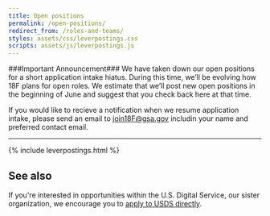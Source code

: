```yaml
---
title: Open positions
permalink: /open-positions/
redirect_from: /roles-and-teams/
styles: assets/css/leverpostings.css
scripts: assets/js/leverpostings.js
---
```


###Important Announcement###
We have taken down our open positions for a short application intake hiatus. During this time, we’ll be evolving how 18F plans for open roles. We estimate that we’ll post new open positions in the beginning of June and suggest that you check back here at that time.

If you would like to recieve a notification when we resume application intake, please send an email to join18F@gsa.gov includin your name and preferred contact email.

---

{% include leverpostings.html %}

## See also
If you're interested in opportunities within the U.S. Digital Service, our sister organization, we encourage you to [apply to USDS directly](https://www.whitehouse.gov/digital/united-states-digital-service).
